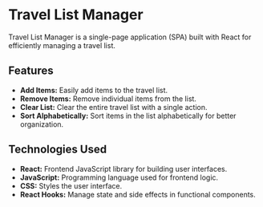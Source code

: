 # Travel List Manager

Travel List Manager is a single-page application (SPA) built with React for efficiently managing a travel list.

## Features

- **Add Items:** Easily add items to the travel list.
- **Remove Items:** Remove individual items from the list.
- **Clear List:** Clear the entire travel list with a single action.
- **Sort Alphabetically:** Sort items in the list alphabetically for better organization.

## Technologies Used

- **React:** Frontend JavaScript library for building user interfaces.
- **JavaScript:** Programming language used for frontend logic.
- **CSS:** Styles the user interface.
- **React Hooks:** Manage state and side effects in functional components.
